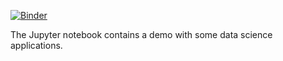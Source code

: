 [![Binder](https://mybinder.org/badge_logo.svg)](https://mybinder.org/v2/gh/bvdboom/demo_dnb_data/master)

The Jupyter notebook contains a demo with some data science applications.
